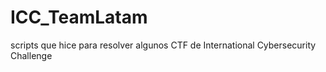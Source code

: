 # ICC_TeamLatam
scripts que hice para resolver algunos CTF de International Cybersecurity Challenge
